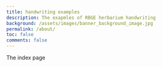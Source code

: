 ```yaml
---
title: handwriting examples 
description: The exapmles of RBGE herbarium handwriting
background: /assets/images/banner_background_image.jpg
permalink: /about/
toc: false
comments: false
---
```


The index page
